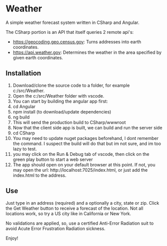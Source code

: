 # Weather

A simple weather forecast system written in CSharp and Angular.

The CSharp portion is an API that itself queries 2 remote api's:
- https://geocoding.geo.census.gov: Turns addresses into earth coordinates.
- https://api.weather.gov: Determines the weather in the area specified by given earth coordinates.

## Installation

1. Download/clone the source code to a folder, for example c:/src/Weather.
1. Open the c:/src/Weather folder with vscode.
1. You can start by building the angular app first:
1. cd Angular
2. npm install (to download/update dependencies)
3. ng build
4. This will send the production build to CSharp/wwwroot
5. Now that the client side app is built, we can build and run the server side
6. cd CSharp
7. You may need to update nuget packages beforehand, I dont remember the command. I suspect the build will do that but im not sure, and im too lazy to test.
8. you may click on the Run & Debug tab of vscode, then click on the green play button to start a web server
9. The app should open on your default browser at this point. If not, you may open the url: http://localhost:7025/index.html, or just add the index.html to the address.

## Use

Just type in an address (required) and a optionally a city, state or zip.
Click the Get Weather button to receive a forecast of the location. Not all locations work, so try a US city like in California or New York.

No validations are applied, so, use a certified Anti-Error Radiation suit to avoid Acute Error Frustration Radiation sickness.

Enjoy!
